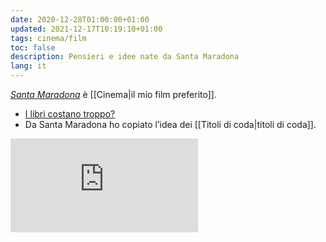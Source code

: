 ```yaml
---
date: 2020-12-28T01:00:00+01:00
updated: 2021-12-17T10:19:10+01:00
tags: cinema/film
toc: false
description: Pensieri e idee nate da Santa Maradona
lang: it
---
```

<cite>[Santa Maradona](https://it.wikipedia.org/wiki/Santa_Maradona '“Santa Maradona„ su Wikipedia')</cite> è [[Cinema|il mio film preferito]].

- [I libri costano troppo?](https://www.ciwati.it/2020/12/27/libri-costano-ovvero-della-circolazione/ '«I libri costano troppo?» ovvero della “circolazione”')
- Da Santa Maradona ho copiato l’idea dei [[Titoli di coda|titoli di coda]].

<div class='embed-container'><iframe src='https://www.youtube-nocookie.com/embed/SElehi4oD3w' title='TRAILER di Santa Maradona - YouTube video player' frameborder='0' allow='accelerometer; autoplay; clipboard-write; encrypted-media; gyroscope; picture-in-picture' allowfullscreen></iframe></div>
